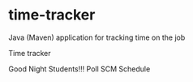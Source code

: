 # time-tracker
Java (Maven) application for tracking time on the job

Time tracker

Good Night Students!!! Poll SCM Schedule
